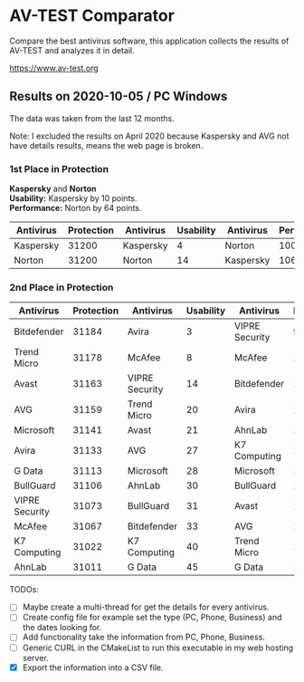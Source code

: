 # AV-TEST Comparator

Compare the best antivirus software, this application collects the results of AV-TEST and analyzes it in detail.

https://www.av-test.org

## Results on 2020-10-05 / PC Windows

The data was taken from the last 12 months.

Note: I excluded the results on April 2020 because Kaspersky and AVG not have details results, means the web page is
broken.

### 1st Place in Protection
<b>Kaspersky</b> and <b>Norton</b><br>
<b>Usability:</b> Kaspersky by 10 points.<br>
<b>Performance:</b> Norton by 64 points.

|Antivirus|Protection|Antivirus|Usability|Antivirus|Performance|
|---|---|---|---|---|---|
|Kaspersky|31200|Kaspersky|4|Norton|1005|
|Norton|31200|Norton|14|Kaspersky|1069|


### 2nd Place in Protection

|Antivirus|Protection|Antivirus|Usability|Antivirus|Performance|
|---|---|---|---|---|---|
|Bitdefender|31184|Avira|3|VIPRE Security|937|
|Trend Micro|31178|McAfee|8|McAfee|1008|
|Avast|31163|VIPRE Security|14|Bitdefender|1165|
|AVG|31159|Trend Micro|20|Avira|1208|
|Microsoft|31141|Avast|21|AhnLab|1212|
|Avira|31133|AVG|27|K7 Computing|1278|
|G Data|31113|Microsoft|28|Microsoft|1307|
|BullGuard|31106|AhnLab|30|BullGuard|1336|
|VIPRE Security|31073|BullGuard|31|Avast|1439|
|McAfee|31067|Bitdefender|33|AVG|1485|
|K7 Computing|31022|K7 Computing|40|Trend Micro|1501|
|AhnLab|31011|G Data|45|G Data|1985|


TODOs:
- [ ] Maybe create a multi-thread for get the details for every antivirus.
- [ ] Create config file for example set the type (PC, Phone, Business) and the dates looking for.
- [ ] Add functionality take the information from PC, Phone, Business.
- [ ] Generic CURL in the CMakeList to run this executable in my web hosting server.
- [x] Export the information into a CSV file.
